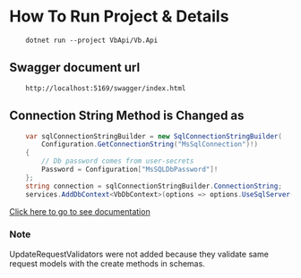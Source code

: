 # How To Run Project & Details

``` cli
    dotnet run --project VbApi/Vb.Api
```

## Swagger document url

```url
    http://localhost:5169/swagger/index.html
```

## Connection String Method is Changed as

```cs
    var sqlConnectionStringBuilder = new SqlConnectionStringBuilder(
        Configuration.GetConnectionString("MsSqlConnection")!)
    {
        // Db password comes from user-secrets 
        Password = Configuration["MsSQLDbPassword"]!
    };
    string connection = sqlConnectionStringBuilder.ConnectionString;
    services.AddDbContext<VbDbContext>(options => options.UseSqlServer(connection));
```

[Click here to go to see documentation](/VbApi/Documents/index.html)

### Note

UpdateRequestValidators were not added because they validate same request models with the create methods in schemas.
